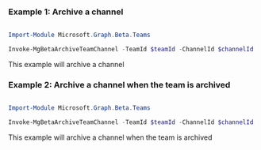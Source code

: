 ### Example 1: Archive a channel

```powershell

Import-Module Microsoft.Graph.Beta.Teams

Invoke-MgBetaArchiveTeamChannel -TeamId $teamId -ChannelId $channelId

```
This example will archive a channel

### Example 2: Archive a channel when the team is archived

```powershell

Import-Module Microsoft.Graph.Beta.Teams

Invoke-MgBetaArchiveTeamChannel -TeamId $teamId -ChannelId $channelId

```
This example will archive a channel when the team is archived

